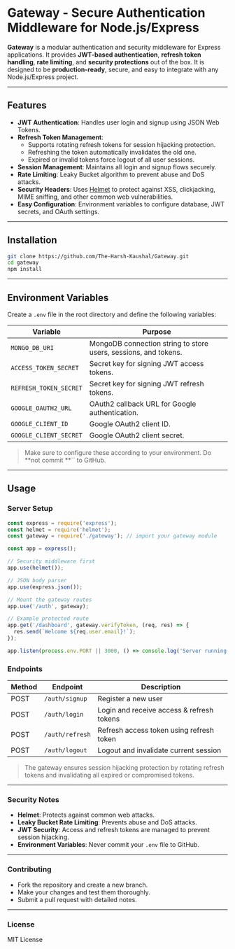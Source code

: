 # Gateway - Secure Authentication Middleware for Node.js/Express

**Gateway** is a modular authentication and security middleware for Express applications. It provides **JWT-based authentication**, **refresh token handling**, **rate limiting**, and **security protections** out of the box. It is designed to be **production-ready**, secure, and easy to integrate with any Node.js/Express project.

---

## Features

- **JWT Authentication**: Handles user login and signup using JSON Web Tokens.
- **Refresh Token Management**:
  - Supports rotating refresh tokens for session hijacking protection.
  - Refreshing the token automatically invalidates the old one.
  - Expired or invalid tokens force logout of all user sessions.
- **Session Management**: Maintains all login and signup flows securely.
- **Rate Limiting**: Leaky Bucket algorithm to prevent abuse and DoS attacks.
- **Security Headers**: Uses [Helmet](https://www.npmjs.com/package/helmet) to protect against XSS, clickjacking, MIME sniffing, and other common web vulnerabilities.
- **Easy Configuration**: Environment variables to configure database, JWT secrets, and OAuth settings.

---

## Installation

```bash
git clone https://github.com/The-Harsh-Kaushal/Gateway.git
cd gateway
npm install
```

---

## Environment Variables

Create a `.env` file in the root directory and define the following variables:

| Variable               | Purpose                                                         |
| ---------------------- | --------------------------------------------------------------- |
| `MONGO_DB_URI`         | MongoDB connection string to store users, sessions, and tokens. |
| `ACCESS_TOKEN_SECRET`  | Secret key for signing JWT access tokens.                       |
| `REFRESH_TOKEN_SECRET` | Secret key for signing JWT refresh tokens.                      |
| `GOOGLE_OAUTH2_URL`    | OAuth2 callback URL for Google authentication.                  |
| `GOOGLE_CLIENT_ID`     | Google OAuth2 client ID.                                        |
| `GOOGLE_CLIENT_SECRET` | Google OAuth2 client secret.                                    |

> Make sure to configure these according to your environment. Do \*\*not commit \*\*\`\` to GitHub.

---

## Usage

### Server Setup

```js
const express = require('express');
const helmet = require('helmet');
const gateway = require('./gateway'); // import your gateway module

const app = express();

// Security middleware first
app.use(helmet());

// JSON body parser
app.use(express.json());

// Mount the gateway routes
app.use('/auth', gateway);

// Example protected route
app.get('/dashboard', gateway.verifyToken, (req, res) => {
  res.send(`Welcome ${req.user.email}!`);
});

app.listen(process.env.PORT || 3000, () => console.log('Server running'));
```

### Endpoints

| Method | Endpoint        | Description                               |
| ------ | --------------- | ----------------------------------------- |
| POST   | `/auth/signup`  | Register a new user                       |
| POST   | `/auth/login`   | Login and receive access & refresh tokens |
| POST   | `/auth/refresh` | Refresh access token using refresh token  |
| POST   | `/auth/logout`  | Logout and invalidate current session     |

> The gateway ensures session hijacking protection by rotating refresh tokens and invalidating all expired or compromised tokens.

---

### Security Notes

- **Helmet**: Protects against common web attacks.
- **Leaky Bucket Rate Limiting**: Prevents abuse and DoS attacks.
- **JWT Security**: Access and refresh tokens are managed to prevent session hijacking.
- **Environment Variables**: Never commit your `.env` file to GitHub.

---

### Contributing

- Fork the repository and create a new branch.
- Make your changes and test them thoroughly.
- Submit a pull request with detailed notes.

---

### License

MIT License

